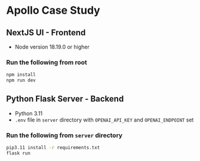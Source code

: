 # Apollo Case Study

## NextJS UI - Frontend

- Node version 18.19.0 or higher

### Run the following from root

```bash
npm install
npm run dev
```

## Python Flask Server - Backend

- Python 3.11
- `.env` file in `server` directory with `OPENAI_API_KEY` and `OPENAI_ENDPOINT` set

### Run the following from `server` directory

```bash
pip3.11 install -r requirements.txt
flask run
```
